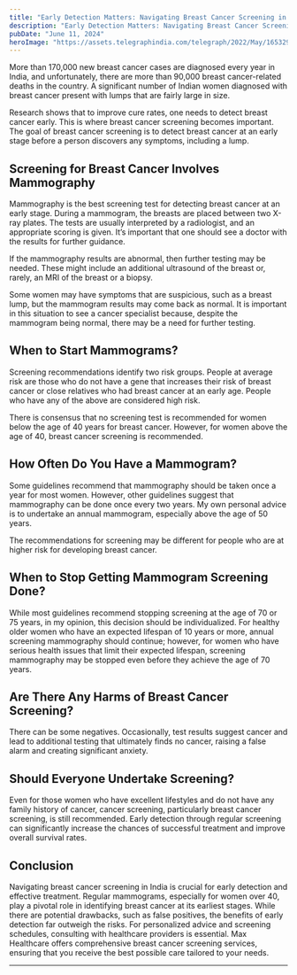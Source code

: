 ```yaml
---
title: "Early Detection Matters: Navigating Breast Cancer Screening in India"
description: "Early Detection Matters: Navigating Breast Cancer Screening in India"
pubDate: "June 11, 2024"
heroImage: "https://assets.telegraphindia.com/telegraph/2022/May/1653297971_breast-cancer.jpg"
---
```


More than 170,000 new breast cancer cases are diagnosed every year in India, and unfortunately, there are more than 90,000 breast cancer-related deaths in the country. A significant number of Indian women diagnosed with breast cancer present with lumps that are fairly large in size.

Research shows that to improve cure rates, one needs to detect breast cancer early. This is where breast cancer screening becomes important. The goal of breast cancer screening is to detect breast cancer at an early stage before a person discovers any symptoms, including a lump.

## Screening for Breast Cancer Involves Mammography

Mammography is the best screening test for detecting breast cancer at an early stage. During a mammogram, the breasts are placed between two X-ray plates. The tests are usually interpreted by a radiologist, and an appropriate scoring is given. It’s important that one should see a doctor with the results for further guidance.

If the mammography results are abnormal, then further testing may be needed. These might include an additional ultrasound of the breast or, rarely, an MRI of the breast or a biopsy.

Some women may have symptoms that are suspicious, such as a breast lump, but the mammogram results may come back as normal. It is important in this situation to see a cancer specialist because, despite the mammogram being normal, there may be a need for further testing.


## When to Start Mammograms?

Screening recommendations identify two risk groups. People at average risk are those who do not have a gene that increases their risk of breast cancer or close relatives who had breast cancer at an early age. People who have any of the above are considered high risk.

There is consensus that no screening test is recommended for women below the age of 40 years for breast cancer. However, for women above the age of 40, breast cancer screening is recommended.

## How Often Do You Have a Mammogram?

Some guidelines recommend that mammography should be taken once a year for most women. However, other guidelines suggest that mammography can be done once every two years. My own personal advice is to undertake an annual mammogram, especially above the age of 50 years.

The recommendations for screening may be different for people who are at higher risk for developing breast cancer.


## When to Stop Getting Mammogram Screening Done?

While most guidelines recommend stopping screening at the age of 70 or 75 years, in my opinion, this decision should be individualized. For healthy older women who have an expected lifespan of 10 years or more, annual screening mammography should continue; however, for women who have serious health issues that limit their expected lifespan, screening mammography may be stopped even before they achieve the age of 70 years.

## Are There Any Harms of Breast Cancer Screening?

There can be some negatives. Occasionally, test results suggest cancer and lead to additional testing that ultimately finds no cancer, raising a false alarm and creating significant anxiety.

## Should Everyone Undertake Screening?

Even for those women who have excellent lifestyles and do not have any family history of cancer, cancer screening, particularly breast cancer screening, is still recommended. Early detection through regular screening can significantly increase the chances of successful treatment and improve overall survival rates.

## Conclusion

Navigating breast cancer screening in India is crucial for early detection and effective treatment. Regular mammograms, especially for women over 40, play a pivotal role in identifying breast cancer at its earliest stages. While there are potential drawbacks, such as false positives, the benefits of early detection far outweigh the risks. For personalized advice and screening schedules, consulting with healthcare providers is essential. Max Healthcare offers comprehensive breast cancer screening services, ensuring that you receive the best possible care tailored to your needs.

---
